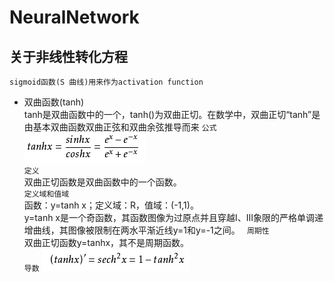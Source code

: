 NeuralNetwork
===================

关于非线性转化方程
------------------------------------------------------

`sigmoid函数(S 曲线)用来作为activation function`<br>

* 双曲函数(tanh)<br>
        tanh是双曲函数中的一个，tanh()为双曲正切。在数学中，双曲正切“tanh”是由基本双曲函数双曲正弦和双曲余弦推导而来
`公式`
![](https://github.com/TastSong/NeuralNetwork/blob/master/NeuralNetwork/png/0.png) <br>
        `定义`<br>
        双曲正切函数是双曲函数中的一个函数。<br>
        `定义域和值域`<br>
        函数：y=tanh x；定义域：R，值域：(-1,1)。<br>
        y=tanh x是一个奇函数，其函数图像为过原点并且穿越Ⅰ、Ⅲ象限的严格单调递增曲线，其图像被限制在两水平渐近线y=1和y=-1之间。
       ` 周期性`<br>
        双曲正切函数y=tanhx，其不是周期函数。<br>
        `导数`
        ![](https://github.com/TastSong/NeuralNetwork/blob/master/NeuralNetwork/png/1.png) <br>

